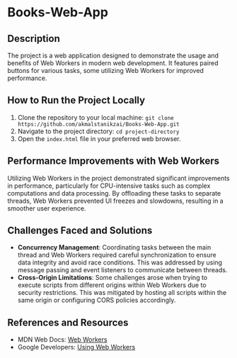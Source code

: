 # Books-Web-App

## Description
The project is a web application designed to demonstrate the usage and benefits of Web Workers in modern web development. It features paired buttons for various tasks, some utilizing Web Workers for improved performance.

## How to Run the Project Locally
1. Clone the repository to your local machine: `git clone https://github.com/akmalstanikzai/Books-Web-App.git`
2. Navigate to the project directory: `cd project-directory`
3. Open the `index.html` file in your preferred web browser.

## Performance Improvements with Web Workers
Utilizing Web Workers in the project demonstrated significant improvements in performance, particularly for CPU-intensive tasks such as complex computations and data processing. By offloading these tasks to separate threads, Web Workers prevented UI freezes and slowdowns, resulting in a smoother user experience.

## Challenges Faced and Solutions
- **Concurrency Management**: Coordinating tasks between the main thread and Web Workers required careful synchronization to ensure data integrity and avoid race conditions. This was addressed by using message passing and event listeners to communicate between threads.
- **Cross-Origin Limitations**: Some challenges arose when trying to execute scripts from different origins within Web Workers due to security restrictions. This was mitigated by hosting all scripts within the same origin or configuring CORS policies accordingly.

## References and Resources
- MDN Web Docs: [Web Workers](https://developer.mozilla.org/en-US/docs/Web/API/Web_Workers_API)
- Google Developers: [Using Web Workers](https://developers.google.com/web/updates/2018/08/offscreen-canvas)

